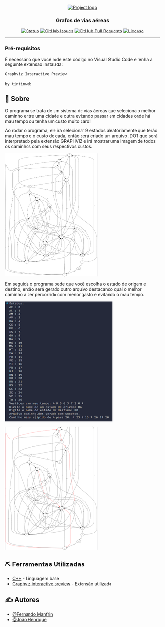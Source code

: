 <p align="center">
  <a href="" rel="noopener">
 <img width=200px height=200px src="https://i.imgur.com/6wj0hh6.jpg" alt="Project logo"></a>
</p>

<h3 align="center">Grafos de vias aéreas</h3>

<div align="center">

[![Status](https://img.shields.io/badge/status-active-success.svg)]()
[![GitHub Issues](https://img.shields.io/github/issues/cyclews/airways-graphs.svg)](https://github.com/cyclews/airways-graphs/issues)
[![GitHub Pull Requests](https://img.shields.io/github/issues-pr/cyclews/airways-graphs.svg)](https://github.com/kylelobo/The-Documentation-Compendium/pulls)
[![License](https://img.shields.io/badge/license-MIT-blue.svg)](/LICENSE)

</div>

---


### Pré-requisitos

É necessário que você rode este código no Visual Studio Code e tenha a seguinte extensão instalada:

```
Graphviz Interactive Preview 
  
by tintinweb
```
## 🧐 Sobre <a name = "about"></a>

O programa se trata de um sistema de vias áereas que seleciona o melhor caminho entre uma cidade e outra evitando passar em cidades onde há mau tempo ou tenha um custo muito caro!

Ao rodar o programa, ele irá selecionar 9 estados aleatóriamente que terão mau tempo e o custo de cada, então será criado um arquivo .DOT que será interpretado pela extensão GRAPHVIZ e irá mostrar uma imagem de todos os caminhos com seus respectivos custos.

<img width=300px height=400px src="./ilustrativeIMGS/ILUSTRATIVEIMG2.png"></a>
</p>

Em seguida o programa pede que você escolha o estado de origem e destino, então será gerado outro arquivo destacando qual o melhor caminho a ser percorrido com menor gasto e evitando o mau tempo.

<img width=350px height=390px src="./ilustrativeIMGS/ILUSTRATIVEIMG1.png" alt="Project logo"></a>
</p>
<img width=300px height=400px src="./ilustrativeIMGS/ILUSTRATIVEIMG3.png"></a>
</p>



## ⛏️ Ferramentas Utilizadas <a name = "built_using"></a>

- [C++](https://learn.microsoft.com/pt-br/cpp/cpp/?view=msvc-170) - Linguagem base
- [Graphviz interactive preview](https://github.com/tintinweb/vscode-interactive-graphviz/releases) - Extensão utilizada

## ✍️ Autores <a name = "authors"></a>

- [@Fernando Manfrin](https://github.com/FernandoMMattos) 
- [@João Henrique](https://github.com/CycleWs)